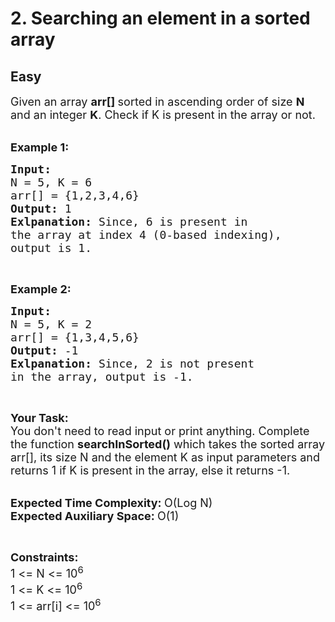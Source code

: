 # 2. Searching an element in a sorted array
## Easy
<div class="problem-statement">
                <p></p><p><span style="font-size:18px">Given an array&nbsp;<strong>arr[] </strong>sorted in ascending order of size <strong>N</strong> and an integer <strong>K</strong>. Check if K&nbsp;is present in the array or not.</span></p>

<p><br>
<span style="font-size:18px"><strong>Example 1:</strong></span></p>

<pre><span style="font-size:18px"><strong>Input:
</strong>N = 5, K = 6
arr[] = {1,2,3,4,6}
<strong>Output: </strong>1<strong>
Exlpanation: </strong>Since, 6 is present in 
the array at index 4 (0-based indexing),
output is 1.</span></pre>

<p>&nbsp;</p>

<p><span style="font-size:18px"><strong>Example 2:</strong></span></p>

<pre><span style="font-size:18px"><strong>Input:
</strong>N = 5, K = 2
arr[] = {1,3,4,5,6}
<strong>Output: </strong>-1<strong>
Exlpanation: </strong>Since, 2 is not present 
in the array, output is -1.</span>
</pre>

<p>&nbsp;</p>

<p><span style="font-size:18px"><strong>Your Task:</strong><br>
You don't need to read input or print anything. Complete the function&nbsp;<strong>searchInSorted()</strong> which takes the sorted array arr[], its size N and the element K as input parameters&nbsp;and returns 1 if K&nbsp;is present in the array, else it returns -1.&nbsp;</span></p>

<p><br>
<span style="font-size:18px"><strong>Expected Time Complexity:&nbsp;</strong>O(Log N)<br>
<strong>Expected Auxiliary Space:&nbsp;</strong>O(1)</span></p>

<p>&nbsp;</p>

<p><span style="font-size:18px"><strong>Constraints:</strong><br>
1 &lt;= N &lt;= 10<sup>6</sup><br>
1 &lt;= K &lt;= 10<sup>6</sup><br>
1 &lt;= arr[i] &lt;= 10<sup>6</sup></span></p>

<p>&nbsp;</p>
 <p></p>
            </div>